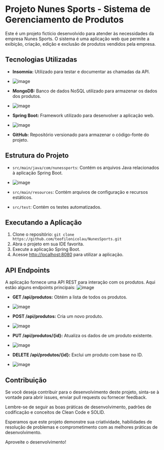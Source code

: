 # Projeto Nunes Sports - Sistema de Gerenciamento de Produtos

Este é um projeto fictício desenvolvido para atender às necessidades da empresa Nunes Sports. O sistema é uma aplicação web que permite a exibição, criação, edição e exclusão de produtos vendidos pela empresa.

## Tecnologias Utilizadas
- **Insomnia:** Utilizado para testar e documentar as chamadas da API.
- ![image](https://github.com/teofilonicolau/nunes_sports_spring_boot/assets/97030160/f36e0786-fccf-4eca-8274-3bbf817f1e91)

- **MongoDB:** Banco de dados NoSQL utilizado para armazenar os dados dos produtos.
- ![image](https://github.com/teofilonicolau/nunes_sports_spring_boot/assets/97030160/e93e82fb-63dd-40c2-8f78-681ba038c342)

- **Spring Boot:** Framework utilizado para desenvolver a aplicação web.
- ![image](https://github.com/teofilonicolau/nunes_sports_spring_boot/assets/97030160/a0b46380-ca79-4b92-886f-933bd13cddbd)

- **GitHub:** Repositório versionado para armazenar o código-fonte do projeto.

## Estrutura do Projeto
- `src/main/java/com/nunessports`: Contém os arquivos Java relacionados à aplicação Spring Boot.
- ![image](https://github.com/teofilonicolau/nunes_sports_spring_boot/assets/97030160/0fb477b5-79dd-4d0c-82ec-51ebb7a912b9)

- `src/main/resources`: Contém arquivos de configuração e recursos estáticos.
- `src/test`: Contém os testes automatizados.

## Executando a Aplicação
1. Clone o repositório: `git clone https://github.com/teofilonicolau/NunesSports.git`
2. Abra o projeto em sua IDE favorita.
3. Execute a aplicação Spring Boot.
4. Acesse [http://localhost:8080](http://localhost:8080) para utilizar a aplicação.

## API Endpoints
A aplicação fornece uma API REST para interação com os produtos. Aqui estão alguns endpoints principais:
![image](https://github.com/teofilonicolau/nunes_sports_spring_boot/assets/97030160/b050b7d9-3e70-4055-be99-13d4b1bd876d)


- **GET /api/produtos:** Obtém a lista de todos os produtos.
- ![image](https://github.com/teofilonicolau/nunes_sports_spring_boot/assets/97030160/5278a39d-791c-48d6-8077-444d001037b2)

- **POST /api/produtos:** Cria um novo produto.
- ![image](https://github.com/teofilonicolau/nunes_sports_spring_boot/assets/97030160/daa3a112-590d-4bfa-9174-b4cdb4da5c23)

- **PUT /api/produtos/{id}:** Atualiza os dados de um produto existente.
- ![image](https://github.com/teofilonicolau/nunes_sports_spring_boot/assets/97030160/29419127-a2c7-4f36-9aca-e6b9a6b5ca8f)

- **DELETE /api/produtos/{id}:** Exclui um produto com base no ID.
- ![image](https://github.com/teofilonicolau/nunes_sports_spring_boot/assets/97030160/751a16e9-ee6e-4f84-8d7c-e1a5ba415283)


## Contribuição
Se você deseja contribuir para o desenvolvimento deste projeto, sinta-se à vontade para abrir issues, enviar pull requests ou fornecer feedback.

Lembre-se de seguir as boas práticas de desenvolvimento, padrões de codificação e conceitos de Clean Code e SOLID.

Esperamos que este projeto demonstre sua criatividade, habilidades de resolução de problemas e comprometimento com as melhores práticas de desenvolvimento.

Aproveite o desenvolvimento!
